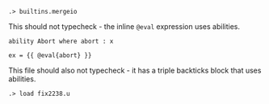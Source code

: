 
```ucm:hide
.> builtins.mergeio
```

This should not typecheck - the inline `@eval` expression uses abilities.

```unison:error
ability Abort where abort : x

ex = {{ @eval{abort} }}
```

This file should also not typecheck - it has a triple backticks block that uses abilities.

```ucm:error
.> load fix2238.u
```
